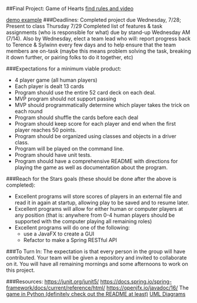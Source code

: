 ##Final Project: Game of Hearts 
[find rules and video](https://playingcarddecks.com/blogs/how-to-play/hearts-game-rules)

[demo example](https://jalu.ch/coding/hearts/hearts.php)
###Deadlines:
Completed project due Wednesday, 7/28;  Present to class Thursday 7/29
Completed list of features & task assignments (who is responsible for what) due by stand-up Wednesday AM (7/14). Also by Wednesday, elect a team lead who will: report progress back to Terence & Sylwinn every few days and to help ensure that the team members are on-task (maybe this means problem solving the task, breaking it down further, or pairing folks to do it together, etc)

###Expectations for a minimum viable product:
- 4 player game (all human players)
- Each player is dealt 13 cards
- Program should use the entire 52 card deck on each deal.
- MVP program should not support passing
- MVP should programmatically determine which player takes the trick on each round
- Program should shuffle the cards before each deal
- Program should keep score for each player and end when the first player reaches 50 points.
- Program should be organized using classes and objects in a driver class.
- Program will be played on the command line.
- Program should have unit tests.
- Program should have a comprehensive README with directions for playing the game as well as documentation about the program.


###Reach for the Stars goals (these should be done after the above is completed):
- Excellent programs will store scores of players in an external file and read it in again at startup, allowing play to be saved and to resume later.
- Excellent programs will allow for either human or computer players at any position (that is: anywhere from 0-4 human players should be supported with the computer playing all remaining roles)
- Excellent programs will do one of the following:
    - use a JavaFX to create a GUI
  - Refactor to make a Spring RESTful API

###To Turn In:
The expectation is that every person in the group will have contributed. Your team will be given a repository and invited to collaborate on it. You will have all remaining mornings and some afternoons to work on this project.

###Resources:
https://junit.org/junit5/
https://docs.spring.io/spring-framework/docs/current/reference/html/
https://openjfx.io/javadoc/16/
The [game in Python (definitely check out the README at least)](https://github.com/danielcorin/Hearts/blob/master/README.md)
[UML Diagrams](https://www.smartdraw.com/uml-diagram/)
